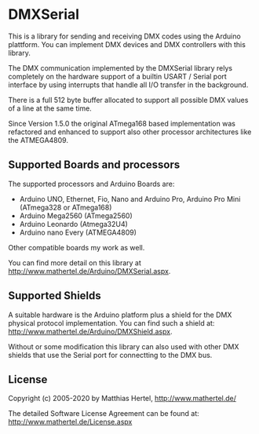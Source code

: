 # DMXSerial

This is a library for sending and receiving DMX codes using the Arduino plattform.
You can implement DMX devices and DMX controllers with this library.

The DMX communication implemented by the DMXSerial library relys completely on the hardware support of a builtin USART / Serial port interface
by using interrupts that handle all I/O transfer in the background.

There is a full 512 byte buffer allocated to support all possible DMX values of a line at the same time. 

Since Version 1.5.0 the original ATmega168 based implementation was refactored and enhanced
to support also other processor architectures like the ATMEGA4809.


## Supported Boards and processors

The supported processors and Arduino Boards are:
* Arduino UNO, Ethernet, Fio, Nano and Arduino Pro, Arduino Pro Mini (ATmega328 or ATmega168)
* Arduino Mega2560 (ATmega2560)
* Arduino Leonardo (Atmega32U4)
* Arduino nano Every (ATMEGA4809)

Other compatible boards my work as well.

You can find more detail on this library at http://www.mathertel.de/Arduino/DMXSerial.aspx.


## Supported Shields

A suitable hardware is the Arduino platform plus a shield for the DMX physical protocol implementation.
You can find such a shield at: http://www.mathertel.de/Arduino/DMXShield.aspx.

Without or some modification this library can also used with other DMX shields
that use the Serial port for connectting to the DMX bus.


## License

Copyright (c) 2005-2020 by Matthias Hertel,  http://www.mathertel.de/

The detailed Software License Agreement can be found at: http://www.mathertel.de/License.aspx

